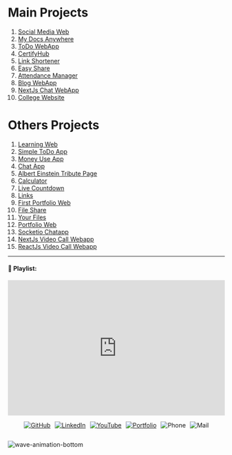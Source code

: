 # Main Projects

1. [Social Media Web](/projects/socialmediaweb/)
2. [My Docs Anywhere](/projects/mydocswebapp/)
3. [ToDo WebApp](/projects/todowebapp/)
4. [CertifyHub](/projects/certifyhub/)
5. [Link Shortener](/projects/linkshortener/)
6. [Easy Share](/projects/easyshare/)
7. [Attendance Manager](/projects/attendance-manager/)
8. [Blog WebApp](/projects/blog-webapp/)
9. [NextJs Chat WebApp](/projects/nextjs-chatapp/)
10. [College Website](/projects/college-website/)

# Others Projects
1. [Learning Web](https://learning-website-soumojit.vercel.app/)
2. [Simple ToDo App](https://todo-webapp-soumojitshome.vercel.app/)
3. [Money Use App](https://money-use-app.vercel.app/)
4. [Chat App](https://chatting-webapp-soumojit.vercel.app/)
5. [Albert Einstein Tribute Page](https://oibsip-oasisinfobyte-soumojitshome.vercel.app/)
6. [Calculator](https://calculator-soumojitshome.vercel.app/)
7. [Live Countdown](https://live-countdown.vercel.app/)
8. [Links](https://implinkssoumojit.vercel.app/)
9. [First Portfolio Web](https://soumojit-shome-portfolio-website.vercel.app/)
10. [File Share](https://file-sharing-webapp-soumojit.vercel.app/)
11. [Your Files](https://yourfilessoumojit.vercel.app/)
12. [Portfolio Web](https://soumojitshome.vercel.app/)
13. [Socketio Chatapp](https://soumojit-socketio-chatapp.vercel.app/)
14. [NextJs Video Call Webapp](https://soumojit-nextjs-videocall-webapp.vercel.app/)
15. [ReactJs Video Call Webapp](https://react-web-rtc-raj.vercel.app/)



---

#### 🚀 Playlist:

<iframe width="100%" height="315" src="https://www.youtube.com/embed/videoseries?si=vxGiLP26y__6KrDE&amp;list=PLa4SSqnW_OPNuAGq_R3O4DFw0G9sriDzJ" title="YouTube video player" frameborder="0" allow="accelerometer; autoplay; clipboard-write; encrypted-media; gyroscope; picture-in-picture; web-share" allowfullscreen></iframe>


<br>

<div style="display: flex; justify-content: center; flex-wrap: wrap; gap: 10px;">
 
[![GitHub](/assets/badge/github-badge.svg)](https://github.com/Soumojitshome2023) 

[![LinkedIn](/assets/badge/linkedin-badge.svg)](https://www.linkedin.com/in/soumojit-shome-90a190241)
  
[![YouTube](/assets/badge/youtube-badge.svg)](https://youtube.com/@soumojitshome)

[![Portfolio](/assets/badge/Portfolio-badge.svg)](https://soumojitshome.vercel.app/)

![Phone](/assets/badge/MyPhone-badge.svg)

![Mail](/assets/badge/MyMail-badge.svg)
  
</div> 

![wave-animation-bottom](/assets/techstacksvg/wave-animation-bottom.svg)